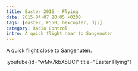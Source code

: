 ```yaml
---
title: Easter 2015 - Flying
date: 2015-04-07 20:05 +0200
tags: [easter, F550, hexcopter, dji]
category: Radio Control
intro: A quick flight near to Sangenuten
---
```


A quick flight close to Sangenuten.

:youtube{id="wMv7kbX5UCI" title="Easter Flying"}
